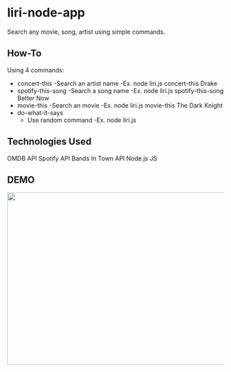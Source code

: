 # liri-node-app

Search any movie, song, artist using simple commands.

## How-To

Using 4 commands:
  - concert-this
    -Search an artist name 
    -Ex. node liri.js concert-this Drake
  - spotify-this-song
    -Search a song name
    -Ex. node liri.js spotify-this-song Better Now
  - movie-this
    -Search an movie 
    -Ex. node liri.js movie-this The Dark Knight
  - do-what-it-says
    - Use random command
    -Ex. node liri.js

## Technologies Used
  OMDB API
  Spotify API
  Bands In Town API
  Node.js
  JS

## DEMO

<img src="https://raw.githubusercontent.com/robaboyd/liri-node-app/master/liridemo.gif" width="700" height="400">

